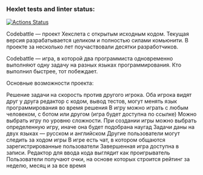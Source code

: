 ### Hexlet tests and linter status:
[![Actions Status](https://github.com/AnnaMozulko/qa-engineer-project-85/actions/workflows/hexlet-check.yml/badge.svg)](https://github.com/AnnaMozulko/qa-engineer-project-85/actions)

Codebattle — проект Хекслета с открытым исходным кодом. Текущая версия разрабатывается целиком и полностью силами комьюнити. В проекте за несколько лет поучаствовали десятки разработчиков.

Codebattle — игра, в которой два программиста одновременно выполняют одну задачу на разных языках программирования. Кто выполнил быстрее, тот побеждает.

Основные возможности проекта:

Решение задачи на скорость против другого игрока. Оба игрока видят друг у друга редактор с кодом, вывод тестов, могут менять язык программирования во время решения
В игру можно играть с любым человеком, с ботом или другом (игра будет доступна по ссылке)
Можно выбрать игру по уровню сложности. При создании игры можно выбрать определенную игру, иначе она будет подобрана наугад
Задачи даны на двух языках — русском и английском
Другие пользователи могут следить за ходом игры
В игре есть чат, в котором общаются зарегистрированные пользователи
Завершенная игра доступна в записи. Редактор для ввода кода выглядит как проигрыватель
Пользователи получают очки, на основе которых строится рейтинг за неделю, месяц и за все время
